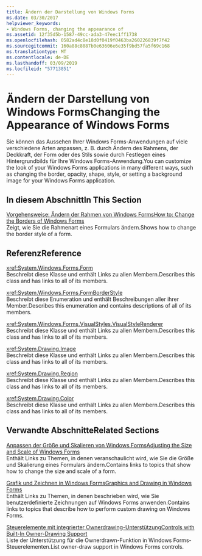 ```yaml
---
title: Ändern der Darstellung von Windows Forms
ms.date: 03/30/2017
helpviewer_keywords:
- Windows Forms, changing the appearance of
ms.assetid: 12f35d5b-1587-49cc-ada3-47eec1ff1738
ms.openlocfilehash: 0582ad4c8e18d0f0419f0463ba260226839f7f42
ms.sourcegitcommit: 160a88c8087b0e63606e6e35f9bd57fa5f69c168
ms.translationtype: MT
ms.contentlocale: de-DE
ms.lasthandoff: 03/09/2019
ms.locfileid: "57713851"
---
```

# <a name="changing-the-appearance-of-windows-forms"></a><span data-ttu-id="a82ce-102">Ändern der Darstellung von Windows Forms</span><span class="sxs-lookup"><span data-stu-id="a82ce-102">Changing the Appearance of Windows Forms</span></span>
<span data-ttu-id="a82ce-103">Sie können das Aussehen Ihrer Windows Forms-Anwendungen auf viele verschiedene Arten anpassen, z. B. durch Ändern des Rahmens, der Deckkraft, der Form oder des Stils sowie durch Festlegen eines Hintergrundbilds für Ihre Windows Forms-Anwendung.</span><span class="sxs-lookup"><span data-stu-id="a82ce-103">You can customize the look of your Windows Forms applications in many different ways, such as changing the border, opacity, shape, style, or setting a background image for your Windows Forms application.</span></span>  
  
## <a name="in-this-section"></a><span data-ttu-id="a82ce-104">In diesem Abschnitt</span><span class="sxs-lookup"><span data-stu-id="a82ce-104">In This Section</span></span>  
 [<span data-ttu-id="a82ce-105">Vorgehensweise: Ändern der Rahmen von Windows Forms</span><span class="sxs-lookup"><span data-stu-id="a82ce-105">How to: Change the Borders of Windows Forms</span></span>](how-to-change-the-borders-of-windows-forms.md)  
 <span data-ttu-id="a82ce-106">Zeigt, wie Sie die Rahmenart eines Formulars ändern.</span><span class="sxs-lookup"><span data-stu-id="a82ce-106">Shows how to change the border style of a form.</span></span>  
  
## <a name="reference"></a><span data-ttu-id="a82ce-107">Referenz</span><span class="sxs-lookup"><span data-stu-id="a82ce-107">Reference</span></span>  
 <xref:System.Windows.Forms.Form>  
 <span data-ttu-id="a82ce-108">Beschreibt diese Klasse und enthält Links zu allen Membern.</span><span class="sxs-lookup"><span data-stu-id="a82ce-108">Describes this class and has links to all of its members.</span></span>  
  
 <xref:System.Windows.Forms.FormBorderStyle>  
 <span data-ttu-id="a82ce-109">Beschreibt diese Enumeration und enthält Beschreibungen aller ihrer Member.</span><span class="sxs-lookup"><span data-stu-id="a82ce-109">Describes this enumeration and contains descriptions of all of its members.</span></span>  
  
 <xref:System.Windows.Forms.VisualStyles.VisualStyleRenderer>  
 <span data-ttu-id="a82ce-110">Beschreibt diese Klasse und enthält Links zu allen Membern.</span><span class="sxs-lookup"><span data-stu-id="a82ce-110">Describes this class and has links to all of its members.</span></span>  
  
 <xref:System.Drawing.Image>  
 <span data-ttu-id="a82ce-111">Beschreibt diese Klasse und enthält Links zu allen Membern.</span><span class="sxs-lookup"><span data-stu-id="a82ce-111">Describes this class and has links to all of its members.</span></span>  
  
 <xref:System.Drawing.Region>  
 <span data-ttu-id="a82ce-112">Beschreibt diese Klasse und enthält Links zu allen Membern.</span><span class="sxs-lookup"><span data-stu-id="a82ce-112">Describes this class and has links to all of its members.</span></span>  
  
 <xref:System.Drawing.Color>  
 <span data-ttu-id="a82ce-113">Beschreibt diese Klasse und enthält Links zu allen Membern.</span><span class="sxs-lookup"><span data-stu-id="a82ce-113">Describes this class and has links to all of its members.</span></span>  
  
## <a name="related-sections"></a><span data-ttu-id="a82ce-114">Verwandte Abschnitte</span><span class="sxs-lookup"><span data-stu-id="a82ce-114">Related Sections</span></span>  
 [<span data-ttu-id="a82ce-115">Anpassen der Größe und Skalieren von Windows Forms</span><span class="sxs-lookup"><span data-stu-id="a82ce-115">Adjusting the Size and Scale of Windows Forms</span></span>](adjusting-the-size-and-scale-of-windows-forms.md)  
 <span data-ttu-id="a82ce-116">Enthält Links zu Themen, in denen veranschaulicht wird, wie Sie die Größe und Skalierung eines Formulars ändern.</span><span class="sxs-lookup"><span data-stu-id="a82ce-116">Contains links to topics that show how to change the size and scale of a form.</span></span>  
  
 [<span data-ttu-id="a82ce-117">Grafik und Zeichnen in Windows Forms</span><span class="sxs-lookup"><span data-stu-id="a82ce-117">Graphics and Drawing in Windows Forms</span></span>](./advanced/graphics-and-drawing-in-windows-forms.md)  
 <span data-ttu-id="a82ce-118">Enthält Links zu Themen, in denen beschrieben wird, wie Sie benutzerdefinierte Zeichnungen auf Windows Forms anwenden.</span><span class="sxs-lookup"><span data-stu-id="a82ce-118">Contains links to topics that describe how to perform custom drawing on Windows Forms.</span></span>  
  
 [<span data-ttu-id="a82ce-119">Steuerelemente mit integrierter Ownerdrawing-Unterstützung</span><span class="sxs-lookup"><span data-stu-id="a82ce-119">Controls with Built-In Owner-Drawing Support</span></span>](./controls/controls-with-built-in-owner-drawing-support.md)  
 <span data-ttu-id="a82ce-120">Liste der Unterstützung für die Ownerdrawn-Funktion in Windows Forms-Steuerelementen.</span><span class="sxs-lookup"><span data-stu-id="a82ce-120">List owner-draw support in Windows Forms controls.</span></span>
